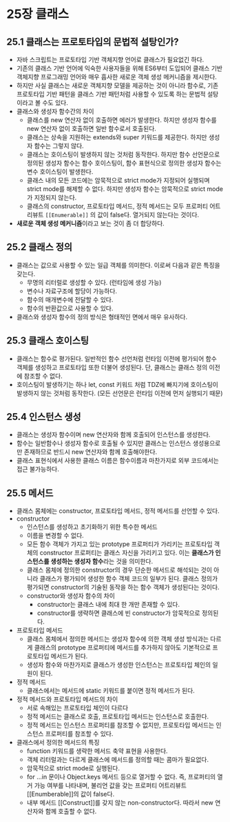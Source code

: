 # 25장 클래스

## 25.1 클래스는 프로토타입의 문법적 설탕인가?

- 자바 스크립트는 프로토타입 기반 객체지향 언어로 클래스가 필요없긴 하다.
- 기존의 클래스 기반 언어에 익숙한 사용자들을 위해 ES6부터 도입되어 클래스 기반 객체지향 프로그래밍 언어와 매우 흡사한 새로운 객체 생성 메커니즘을 제시한다.
- 하지만 사실 클래스는 새로운 객체지향 모델을 제공하는 것이 아니라 함수로, 기존 프로토타입 기반 패턴을 클래스 기반 패턴처럼 사용할 수 있도록 하는 문법적 설탕이라고 볼 수도 있다.
- 클래스와 생성자 함수간의 차이
    - 클래스를 new 연산자 없이 호출하면 에러가 발생한다. 하지만 생성자 함수를 new 연산자 없이 호출하면 일반 함수로서 호출된다.
    - 클래스는 상속을 지원하는 extends와 super 키워드를 제공한다. 하지만 생성자 함수는 그렇지 않다.
    - 클래스는 호이스팅이 발생하지 않는 것처럼 동작한다. 하지만 함수 선언문으로 정의된 생성자 함수는 함수 호이스팅이, 함수 표현식으로 정의한 생성자 함수는 변수 호이스팅이 발생한다.
    - 클래스 내의 모든 코드에는 암묵적으로 strict mode가 지정되어 실행되며 strict mode를 해제할 수 없다. 하지만 생성자 함수는 암묵적으로 strict mode가 지정되지 않는다.
    - 클래스의 constructor, 프로토타입 메서드, 정적 메서드는 모두 프로퍼티 어트리뷰트 `[[Enumerable]]` 의 값이 false다. 열거되지 않는다는 것이다.
- **새로운 객체 생성 메커니즘**이라고 보는 것이 좀 더 합당하다.

## 25.2 클래스 정의

- 클래스는 값으로 사용할 수 있는 일급 객체를 의미한다. 이로써 다음과 같은 특징을 갖는다.
    - 무명의 리터럴로 생성할 수 있다. (런타임에 생성 가능)
    - 변수나 자료구조에 할당이 가능하다.
    - 함수의 매개변수에 전달할 수 있다.
    - 함수의 반환값으로 사용할 수 있다.
- 클래스와 생성자 함수의 정의 방식은 형태적인 면에서 매우 유사하다.

## 25.3 클래스 호이스팅

- 클래스는 함수로 평가된다. 일반적인 함수 선언처럼 런타임 이전에 평가되어 함수 객체를 생성하고 프로토타입 또한 더불어 생성된다. 단, 클래스는 클래스 정의 이전에 참조할 수 없다.
- 호이스팅이 발생하기는 하나 let, const 키워드 처럼 TDZ에 빠지기에 호이스팅이 발생하지 않는 것처럼 동작한다. (모든 선언문은 런타임 이전에 먼저 실행되기 때문)

## 25.4 인스턴스 생성

- 클래스는 생성자 함수이며 new 연산자와 함께 호출되어 인스턴스를 생성한다.
- 함수는 일반함수나 생성자 함수로 호출될 수 있지만 클래스는 인스턴스 생성용으로만 존재하므로 반드시 new 연산자와 함께 호출해야한다.
- 클래스 표현식에서 사용한 클래스 이름은 함수이름과 마찬가지로 외부 코드에서는 접근 불가능하다.

## 25.5 메서드

- 클래스 몸체에는 constructor, 프로토타입 메서드, 정적 메서드를 선언할 수 있다.
- constructor
    - 인스턴스를 생성하고 초기화하기 위한 특수한 메서드
    - 이름을 변경할 수 없다.
    - 모든 함수 객체가 가지고 있는 prototype 프로퍼티가 가리키는 프로토타입 객체의 constructor 프로퍼티는 클래스 자신을 가리키고 있다. 이는 **클래스가 인스턴스를 생성하는 생성자 함수**라는 것을 의미한다.
    - 클래스 몸체에 정의한 constructor의 경우 단순한 메서드로 해석되는 것이 아니라 클래스가 평가되어 생성한 함수 객체 코드의 일부가 된다. 클래스 정의가 평가되면 constructor의 기술된 동작을 하는 함수 객체가 생성된다는 것이다.
    - constructor와 생성자 함수의 차이
        - constructor는 클래스 내에 최대 한 개만 존재할 수 있다.
        - constructor를 생략하면 클래스에 빈 constructor가 암묵적으로 정의된다.
- 프로토타입 메서드
    - 클래스 몸체에서 정의한 메서드는 생성자 함수에 의한 객체 생성 방식과는 다르게 클래스의 prototype 프로퍼티에 메서드를 추가하지 않아도 기본적으로 프로토타입 메서드가 된다.
    - 생성자 함수와 마찬가지로 클래스가 생성한 인스턴스는 프로토타입 체인의 일원이 된다.
- 정적 메서드
    - 클래스에서는 메서드에 static 키워드를 붙이면 정적 메서드가 된다.
- 정적 메서드와 프로토타입 메서드의 차이
    - 서로 속해있는 프로토타입 체인이 다르다
    - 정적 메서드는 클래스로 호출, 프로토타입 메서드는 인스턴스로 호출한다.
    - 정적 메서드는 인스턴스 프로퍼티를 참조할 수 없지만, 프로토타입 메서드는 인스턴스 프로퍼티를 참조할 수 있다.
- 클래스에서 정의한 메서드의 특징
    - function 키워드를 생략한 메서드 축약 표현을 사용한다.
    - 객체 리터럴과는 다르게 클래스에 메서드를 정의할 때는 콤마가 필요없다.
    - 암묵적으로 strict mode로 실행된다.
    - for …in 문이나 Object.keys 메서드 등으로 열거할 수 없다. 즉, 프로퍼티의 열거 가능 여부를 나타내며, 불리언 값을 갖는 프로퍼티 어트리뷰트 [[Enumberable]]의 값이 false다.
    - 내부 메서드 [[Construct]]를 갖지 않는 non-constructor다. 따라서 new 연산자와 함께 호출할 수 없다.